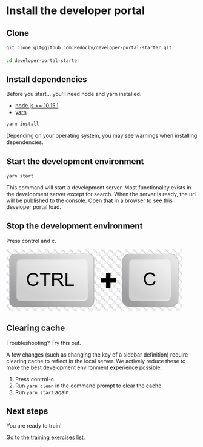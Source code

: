 # Install the developer portal

## Clone

```bash
git clone git@github.com:Redocly/developer-portal-starter.git

cd developer-portal-starter
```

## Install dependencies

Before you start... you'll need node and yarn installed.
- [node.js >= 10.15.1](https://nodejs.org/en/)
- [yarn](https://yarnpkg.com/en/)

```bash
yarn install
```

<div class="attention">
Depending on your operating system, you may see warnings when installing dependencies.
</div>

## Start the development environment

```bash
yarn start
```

This command will start a development server.
Most functionality exists in the development server except for search.
When the server is ready, the url will be published to the console.
Open that in a browser to see this developer portal load.

## Stop the development environment

Press control and c.

![control-c](../developer-portal/ctrl-c.png)

## Clearing cache

<div class="warning">
Troubleshooting? Try this out.
</div>

A few changes (such as changing the key of a sidebar definition) require clearing cache to reflect in the local server.
We actively reduce these to make the best development environment experience possible.

1. Press control-c.
1. Run `yarn clean` in the command prompt to clear the cache.
1. Run `yarn start` again.


## Next steps

You are ready to train!

Go to the [training exercises list](../developer-portal/index.md).
